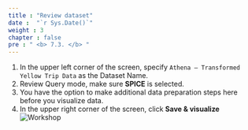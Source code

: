 ```yaml
---
title : "Review dataset"
date :  "`r Sys.Date()`" 
weight : 3 
chapter : false
pre : " <b> 7.3. </b> "
---
```

1. In the upper left corner of the screen, specify `Athena – Transformed Yellow Trip Data` as the Dataset Name.
2. Review Query mode, make sure **SPICE** is selected.
3. You have the option to make additional data preparation steps here before you visualize data.
4. In the upper right corner of the screen, click **Save & visualize**
![Workshop](/images/7-visualizing-data/quicksight-09.png)
